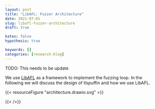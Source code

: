 ```yaml
---
layout: post
title: "LibAFL: Fuzzer Architecture"
date: 2021-07-01
slug: libafl-fuzzer-architecture
draft: true

katex: false
hypothesis: true

keywords: []
categories: [research-blog]
---
```


TODO: This needs to be update

We use [LibAFL](https://github.com/AFLplusplus/LibAFL) as a framework to implement the fuzzing loop. In the following we will discuss the design of tlspuffin and how we use LibAFL.


{{< resourceFigure "architecture.drawio.svg" >}}

{{< />}}